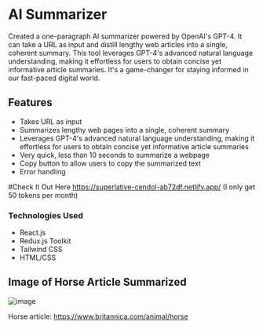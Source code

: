 # AI Summarizer

Created a one-paragraph AI summarizer powered by OpenAI's GPT-4. It can take a URL as input and distill lengthy web articles into a single, coherent summary. This tool leverages GPT-4's advanced natural language understanding, making it effortless for users to obtain concise yet informative article summaries. It's a game-changer for staying informed in our fast-paced digital world.

## Features 
- Takes URL as input
- Summarizes lengthy web pages into a single, coherent summary
- Leverages GPT-4's advanced natural language understanding, making it effortless for users to obtain concise yet informative article summaries
- Very quick, less than 10 seconds to summarize a webpage
- Copy button to allow users to copy the summarized text
- Error handling

#Check It Out Here
https://superlative-cendol-ab72df.netlify.app/
(I only get 50 tokens per month)

### Technologies Used
- React.js
- Redux.js Toolkit
- Tailwind CSS
- HTML/CSS

## Image of Horse Article Summarized
![image](https://github.com/JadenAntM/AI_Summarizer/assets/144370058/47e9b0e9-d32a-401e-ab0c-2c2040d759a7)

Horse article: https://www.britannica.com/animal/horse
